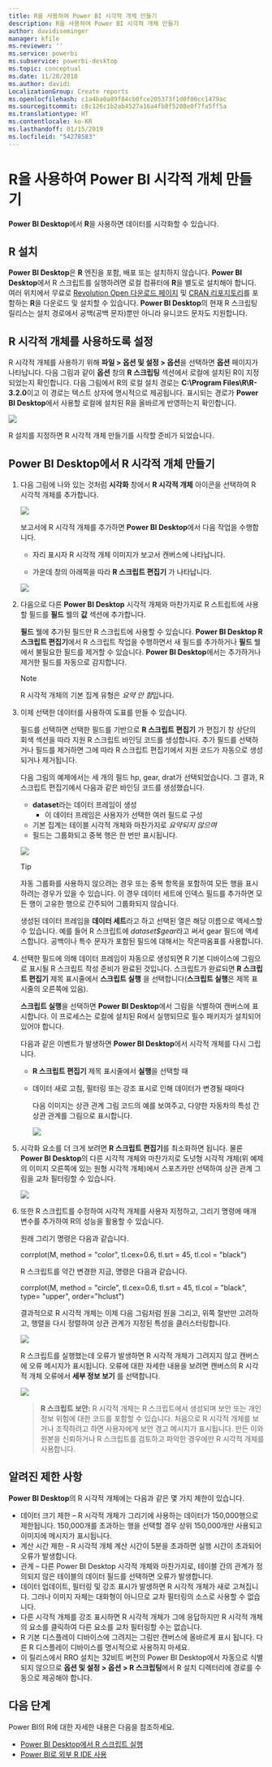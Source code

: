 ```yaml
---
title: R을 사용하여 Power BI 시각적 개체 만들기
description: R을 사용하여 Power BI 시각적 개체 만들기
author: davidiseminger
manager: kfile
ms.reviewer: ''
ms.service: powerbi
ms.subservice: powerbi-desktop
ms.topic: conceptual
ms.date: 11/28/2018
ms.author: davidi
LocalizationGroup: Create reports
ms.openlocfilehash: c1a4ba0a89f84cb0fce205373f1d0f00cc1479ac
ms.sourcegitcommit: c8c126c1b2ab4527a16a4fb8f5208e0f7fa5ff5a
ms.translationtype: HT
ms.contentlocale: ko-KR
ms.lasthandoff: 01/15/2019
ms.locfileid: "54278583"
---
```

# <a name="create-power-bi-visuals-using-r"></a>R을 사용하여 Power BI 시각적 개체 만들기
**Power BI Desktop**에서 **R**을 사용하면 데이터를 시각화할 수 있습니다.

## <a name="install-r"></a>R 설치
**Power BI Desktop**은 **R** 엔진을 포함, 배포 또는 설치하지 않습니다. **Power BI Desktop**에서 R 스크립트를 실행하려면 로컬 컴퓨터에 **R**을 별도로 설치해야 합니다. 여러 위치에서 무료로 [Revolution Open 다운로드 페이지](https://mran.revolutionanalytics.com/download/) 및 [CRAN 리포지토리](https://cran.r-project.org/bin/windows/base/)를 포함하는 **R**을 다운로드 및 설치할 수 있습니다. **Power BI Desktop**의 현재 R 스크립팅 릴리스는 설치 경로에서 공백(공백 문자)뿐만 아니라 유니코드 문자도 지원합니다.

## <a name="enable-r-visuals"></a>R 시각적 개체를 사용하도록 설정
R 시각적 개체를 사용하기 위해 **파일 > 옵션 및 설정 > 옵션**을 선택하면 **옵션** 페이지가 나타납니다. 다음 그림과 같이 **옵션** 창의 **R 스크립팅** 섹션에서 로컬에 설치된 R이 지정되었는지 확인합니다. 다음 그림에서 R의 로컬 설치 경로는 **C:\Program Files\R\R-3.2.0**이고 이 경로는 텍스트 상자에 명시적으로 제공됩니다. 표시되는 경로가 **Power BI Desktop**에서 사용할 로컬에 설치된 R을 올바르게 반영하는지 확인합니다.
   
   ![](media/desktop-r-visuals/r-visuals-2.png)

R 설치를 지정하면 R 시각적 개체 만들기를 시작할 준비가 되었습니다.

## <a name="create-r-visuals-in-power-bi-desktop"></a>Power BI Desktop에서 R 시각적 개체 만들기
1. 다음 그림에 나와 있는 것처럼 **시각화** 창에서 **R 시각적 개체** 아이콘을 선택하여 R 시각적 개체를 추가합니다.
   
   ![](media/desktop-r-visuals/r-visuals-3.png)

   보고서에 R 시각적 개체를 추가하면 **Power BI Desktop**에서 다음 작업을 수행합니다.
   
   - 자리 표시자 R 시각적 개체 이미지가 보고서 캔버스에 나타납니다.
   
   - 가운데 창의 아래쪽을 따라 **R 스크립트 편집기** 가 나타납니다.
   
   ![](media/desktop-r-visuals/r-visuals-4.png)

2. 다음으로 다른 **Power BI Desktop** 시각적 개체와 마찬가지로 R 스트립트에 사용할 필드를 **필드** 웰의 **값** 섹션에 추가합니다. 
    
    **필드** 웰에 추가된 필드만 R 스크립트에 사용할 수 있습니다. **Power BI Desktop R 스크립트 편집기**에서 R 스크립트 작업을 수행하면서 새 필드를 추가하거나 **필드** 웰에서 불필요한 필드를 제거할 수 있습니다. **Power BI Desktop**에서는 추가하거나 제거한 필드를 자동으로 감지합니다.
   
   > [!NOTE]
   > R 시각적 개체의 기본 집계 유형은 *요약 안 함*입니다.
   > 
   > 
   
3. 이제 선택한 데이터를 사용하여 도표를 만들 수 있습니다. 

    필드를 선택하면 선택한 필드를 기반으로 **R 스크립트 편집기** 가 편집기 창 상단의 회색 섹션을 따라 지원 R 스크립트 바인딩 코드를 생성합니다. 추가 필드를 선택하거나 필드를 제거하면 그에 따라 R 스크립트 편집기에서 지원 코드가 자동으로 생성되거나 제거됩니다.
   
   다음 그림의 예제에서는 세 개의 필드 hp, gear, drat가 선택되었습니다. 그 결과, R 스크립트 편집기에서 다음과 같은 바인딩 코드를 생성했습니다.
   
   * **dataset**라는 데이터 프레임이 생성
     * 이 데이터 프레임은 사용자가 선택한 여러 필드로 구성
   * 기본 집계는 테이블 시각적 개체와 마찬가지로 *요약되지 않으며*
   * 필드는 그룹화되고 중복 행은 한 번만 표시됩니다.
   
   ![](media/desktop-r-visuals/r-visuals-5.png)
   
   > [!TIP]
   > 자동 그룹화를 사용하지 않으려는 경우 또는 중복 항목을 포함하여 모든 행을 표시하려는 경우가 있을 수 있습니다. 이 경우 데이터 세트에 인덱스 필드를 추가하면 모든 행이 고유한 행으로 간주되어 그룹화되지 않습니다.
   > 
   > 
   
   생성된 데이터 프레임을 **데이터 세트**라고 하고 선택된 열은 해당 이름으로 액세스할 수 있습니다. 예를 들어 R 스크립트에 *dataset$gear*라고 써서 gear 필드에 액세스합니다. 공백이나 특수 문자가 포함된 필드에 대해서는 작은따옴표를 사용합니다.

4. 선택한 필드에 의해 데이터 프레임이 자동으로 생성되면 R 기본 디바이스에 그림으로 표시될 R 스크립트 작성 준비가 완료된 것입니다. 스크립트가 완료되면 **R 스크립트 편집기** 제목 표시줄에서 **스크립트 실행** 을 선택합니다(**스크립트 실행**은 제목 표시줄의 오른쪽에 있음).
   
    **스크립트 실행**을 선택하면 **Power BI Desktop**에서 그림을 식별하여 캔버스에 표시합니다. 이 프로세스는 로컬에 설치된 R에서 실행되므로 필수 패키지가 설치되어 있어야 합니다.
   
   다음과 같은 이벤트가 발생하면 **Power BI Desktop**에서 시각적 개체를 다시 그립니다.
   
   * **R 스크립트 편집기** 제목 표시줄에서 **실행**을 선택할 때
   * 데이터 새로 고침, 필터링 또는 강조 표시로 인해 데이터가 변경될 때마다

     다음 이미지는 상관 관계 그림 코드의 예를 보여주고, 다양한 자동차의 특성 간 상관 관계를 그림으로 표시합니다.

     ![](media/desktop-r-visuals/r-visuals-6.png)

5. 시각화 요소를 더 크게 보려면 **R 스크립트 편집기**를 최소화하면 됩니다. 물론 **Power BI Desktop**의 다른 시각적 개체와 마찬가지로 도넛형 시각적 개체(위 예제의 이미지 오른쪽에 있는 원형 시각적 개체)에서 스포츠카만 선택하여 상관 관계 그림을 교차 필터링할 수 있습니다.

    ![](media/desktop-r-visuals/r-visuals-7.png)

6. 또한 R 스크립트를 수정하여 시각적 개체를 사용자 지정하고, 그리기 명령에 매개 변수를 추가하여 R의 성능을 활용할 수 있습니다.

    원래 그리기 명령은 다음과 같습니다.

    corrplot(M, method = "color",  tl.cex=0.6, tl.srt = 45, tl.col = "black")

    R 스크립트를 약간 변경한 지금, 명령은 다음과 같습니다.

    corrplot(M, method = "circle", tl.cex=0.6, tl.srt = 45, tl.col = "black", type= "upper", order="hclust")

    결과적으로 R 시각적 개체는 이제 다음 그림처럼 원을 그리고, 위쪽 절반만 고려하고, 행렬을 다시 정렬하여 상관 관계가 지정된 특성을 클러스터링합니다.

    ![](media/desktop-r-visuals/r-visuals-8.png)

    R 스크립트를 실행했는데 오류가 발생하면 R 시각적 개체가 그려지지 않고 캔버스에 오류 메시지가 표시됩니다. 오류에 대한 자세한 내용을 보려면 캔버스의 R 시각적 개체 오류에서 **세부 정보 보기** 를 선택합니다.

    ![](media/desktop-r-visuals/r-visuals-9.png)

    > **R 스크립트 보안:** R 시각적 개체는 R 스크립트에서 생성되며 보안 또는 개인 정보 위험에 대한 코드를 포함할 수 있습니다. 처음으로 R 시각적 개체를 보거나 조작하려고 하면 사용자에게 보안 경고 메시지가 표시됩니다. 만든 이와 원본을 신뢰하거나 R 스크립트를 검토하고 파악한 경우에만 R 시각적 개체를 사용합니다.
    > 
    > 

## <a name="known-limitations"></a>알려진 제한 사항
**Power BI Desktop**의 R 시각적 개체에는 다음과 같은 몇 가지 제한이 있습니다.

* 데이터 크기 제한 – R 시각적 개체가 그리기에 사용하는 데이터가 150,000행으로 제한됩니다. 150,000개를 초과하는 행을 선택할 경우 상위 150,000개만 사용되고 이미지에 메시지가 표시됩니다.
* 계산 시간 제한 - R 시각적 개체 계산 시간이 5분을 초과하면 실행 시간이 초과되어 오류가 발생합니다.
* 관계 – 다른 Power BI Desktop 시각적 개체와 마찬가지로, 테이블 간의 관계가 정의되지 않은 테이블의 데이터 필드를 선택하면 오류가 발생합니다.
* 데이터 업데이트, 필터링 및 강조 표시가 발생하면 R 시각적 개체가 새로 고쳐집니다. 그러나 이미지 자체는 대화형이 아니므로 교차 필터링의 소스로 사용할 수 없습니다.
* 다른 시각적 개체를 강조 표시하면 R 시각적 개체가 그에 응답하지만 R 시각적 개체의 요소를 클릭하여 다른 요소를 교차 필터링할 수는 없습니다.
* R 기본 디스플레이 디바이스에 그려지는 그림만 캔버스에 올바르게 표시 됩니다. 다른 R 디스플레이 디바이스를 명시적으로 사용하지 마세요.
* 이 릴리스에서 RRO 설치는 32비트 버전의 Power BI Desktop에서 자동으로 식별되지 않으므로 **옵션 및 설정 > 옵션 > R 스크립팅**에서 R 설치 디렉터리에 경로를 수동으로 제공해야 합니다.

## <a name="next-steps"></a>다음 단계
Power BI의 R에 대한 자세한 내용은 다음을 참조하세요.

* [Power BI Desktop에서 R 스크립트 실행](desktop-r-scripts.md)
* [Power BI로 외부 R IDE 사용](desktop-r-ide.md)

